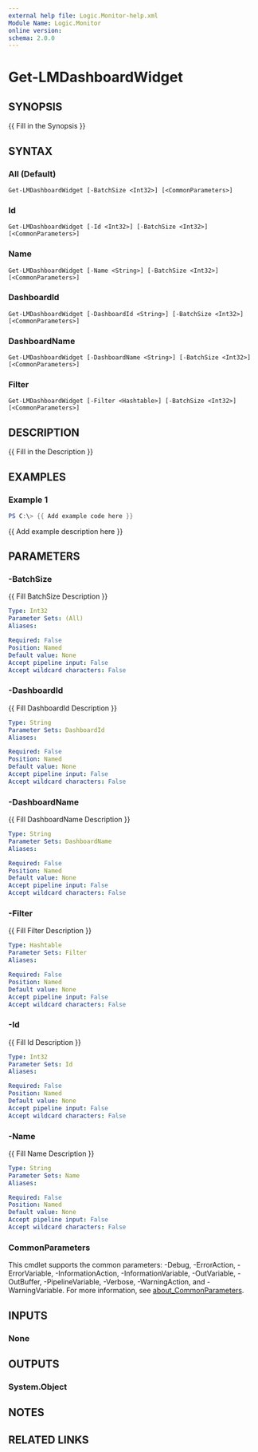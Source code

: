 ```yaml
---
external help file: Logic.Monitor-help.xml
Module Name: Logic.Monitor
online version:
schema: 2.0.0
---
```


# Get-LMDashboardWidget

## SYNOPSIS
{{ Fill in the Synopsis }}

## SYNTAX

### All (Default)
```
Get-LMDashboardWidget [-BatchSize <Int32>] [<CommonParameters>]
```

### Id
```
Get-LMDashboardWidget [-Id <Int32>] [-BatchSize <Int32>] [<CommonParameters>]
```

### Name
```
Get-LMDashboardWidget [-Name <String>] [-BatchSize <Int32>] [<CommonParameters>]
```

### DashboardId
```
Get-LMDashboardWidget [-DashboardId <String>] [-BatchSize <Int32>] [<CommonParameters>]
```

### DashboardName
```
Get-LMDashboardWidget [-DashboardName <String>] [-BatchSize <Int32>] [<CommonParameters>]
```

### Filter
```
Get-LMDashboardWidget [-Filter <Hashtable>] [-BatchSize <Int32>] [<CommonParameters>]
```

## DESCRIPTION
{{ Fill in the Description }}

## EXAMPLES

### Example 1
```powershell
PS C:\> {{ Add example code here }}
```

{{ Add example description here }}

## PARAMETERS

### -BatchSize
{{ Fill BatchSize Description }}

```yaml
Type: Int32
Parameter Sets: (All)
Aliases:

Required: False
Position: Named
Default value: None
Accept pipeline input: False
Accept wildcard characters: False
```

### -DashboardId
{{ Fill DashboardId Description }}

```yaml
Type: String
Parameter Sets: DashboardId
Aliases:

Required: False
Position: Named
Default value: None
Accept pipeline input: False
Accept wildcard characters: False
```

### -DashboardName
{{ Fill DashboardName Description }}

```yaml
Type: String
Parameter Sets: DashboardName
Aliases:

Required: False
Position: Named
Default value: None
Accept pipeline input: False
Accept wildcard characters: False
```

### -Filter
{{ Fill Filter Description }}

```yaml
Type: Hashtable
Parameter Sets: Filter
Aliases:

Required: False
Position: Named
Default value: None
Accept pipeline input: False
Accept wildcard characters: False
```

### -Id
{{ Fill Id Description }}

```yaml
Type: Int32
Parameter Sets: Id
Aliases:

Required: False
Position: Named
Default value: None
Accept pipeline input: False
Accept wildcard characters: False
```

### -Name
{{ Fill Name Description }}

```yaml
Type: String
Parameter Sets: Name
Aliases:

Required: False
Position: Named
Default value: None
Accept pipeline input: False
Accept wildcard characters: False
```

### CommonParameters
This cmdlet supports the common parameters: -Debug, -ErrorAction, -ErrorVariable, -InformationAction, -InformationVariable, -OutVariable, -OutBuffer, -PipelineVariable, -Verbose, -WarningAction, and -WarningVariable. For more information, see [about_CommonParameters](http://go.microsoft.com/fwlink/?LinkID=113216).

## INPUTS

### None
## OUTPUTS

### System.Object
## NOTES

## RELATED LINKS
